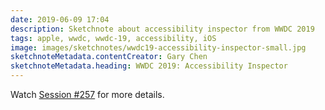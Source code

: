 ```yaml
---
date: 2019-06-09 17:04
description: Sketchnote about accessibility inspector from WWDC 2019
tags: apple, wwdc, wwdc-19, accessibility, iOS
image: images/sketchnotes/wwdc19-accessibility-inspector-small.jpg
sketchnoteMetadata.contentCreator: Gary Chen
sketchnoteMetadata.heading: WWDC 2019: Accessibility Inspector
---
```


Watch [Session #257](https://developer.apple.com/wwdc19/257) for more details.

